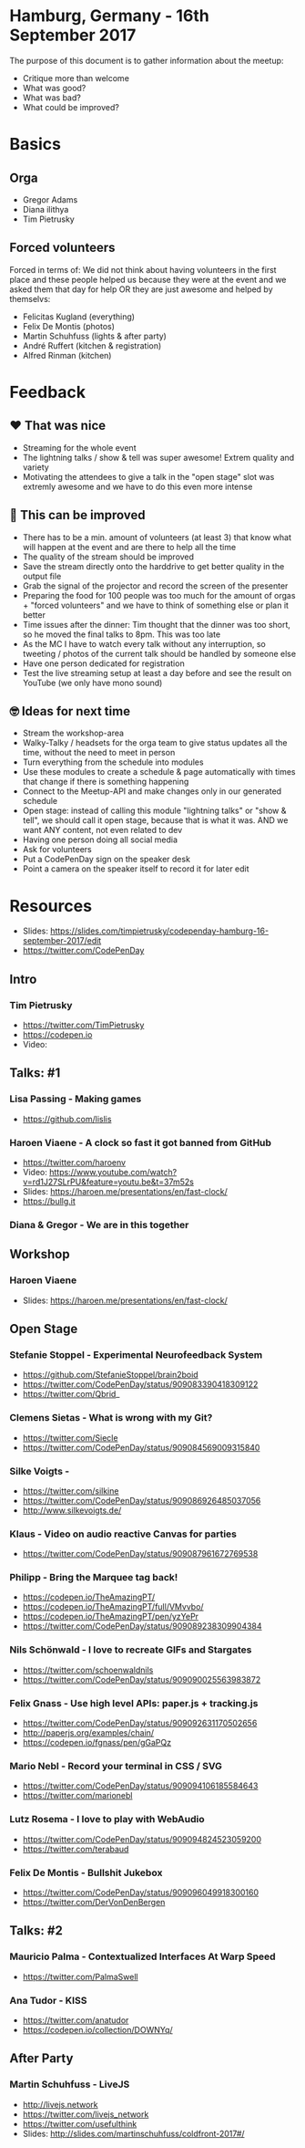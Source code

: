 # Hamburg, Germany - 16th September 2017

The purpose of this document is to gather information about the meetup:

* Critique more than welcome
* What was good? 
* What was bad? 
* What could be improved? 

# Basics

## Orga

* Gregor Adams
* Diana ilithya
* Tim Pietrusky

## Forced volunteers

Forced in terms of: We did not think about having volunteers in the first place and these people helped us because they were at the event and we asked them that day for help OR they are just awesome and helped by themselvs:

* Felicitas Kugland (everything)
* Felix De Montis (photos)
* Martin Schuhfuss (lights & after party)
* André Ruffert (kitchen & registration)
* Alfred Rinman (kitchen)



# Feedback

## ❤️ That was nice
* Streaming for the whole event
* The lightning talks / show & tell was super awesome! Extrem quality and variety
* Motivating the attendees to give a talk in the "open stage" slot was extremly awesome and we have to do this even more intense



## 🤔 This can be improved
* There has to be a min. amount of volunteers (at least 3) that know what will happen at the event and are there to help all the time
* The quality of the stream should be improved
* Save the stream directly onto the harddrive to get better quality in the output file
* Grab the signal of the projector and record the screen of the presenter
* Preparing the food for 100 people was too much for the amount of orgas + "forced volunteers" and we have to think of something else or plan it better
* Time issues after the dinner: Tim thought that the dinner was too short, so he moved the final talks to 8pm. This was too late
* As the MC I have to watch every talk without any interruption, so tweeting / photos of the current talk should be handled by someone else
* Have one person dedicated for registration
* Test the live streaming setup at least a day before and see the result on YouTube (we only have mono sound)


## 🤓 Ideas for next time
* Stream the workshop-area
* Walky-Talky / headsets for the orga team to give status updates all the time, without the need to meet in person
* Turn everything from the schedule into modules
* Use these modules to create a schedule & page automatically with times that change if there is something happening
* Connect to the Meetup-API and make changes only in our generated schedule
* Open stage: instead of calling this module "lightning talks" or "show & tell", we should call it open stage, because that is what it was. AND we want ANY content, not even related to dev
* Having one person doing all social media
* Ask for volunteers
* Put a CodePenDay sign on the speaker desk
* Point a camera on the speaker itself to record it for later edit


# Resources

* Slides: https://slides.com/timpietrusky/codependay-hamburg-16-september-2017/edit
* https://twitter.com/CodePenDay


## Intro

### Tim Pietrusky

* https://twitter.com/TimPietrusky
* https://codepen.io
* Video: 

## Talks: #1

### Lisa Passing - Making games

* https://github.com/lislis

### Haroen Viaene - A clock so fast it got banned from GitHub

* https://twitter.com/haroenv
* Video: https://www.youtube.com/watch?v=rd1J27SLrPU&feature=youtu.be&t=37m52s
* Slides: https://haroen.me/presentations/en/fast-clock/
* https://bullg.it

### Diana & Gregor - We are in this together



## Workshop

### Haroen Viaene

* Slides: https://haroen.me/presentations/en/fast-clock/



## Open Stage

### Stefanie Stoppel - Experimental Neurofeedback System
* https://github.com/StefanieStoppel/brain2boid
* https://twitter.com/CodePenDay/status/909083390418309122
* https://twitter.com/Qbrid_


### Clemens Sietas - What is wrong with my Git? 
* https://twitter.com/Siecle
* https://twitter.com/CodePenDay/status/909084569009315840


### Silke Voigts - 
* https://twitter.com/silkine
* https://twitter.com/CodePenDay/status/909086926485037056
* http://www.silkevoigts.de/


### Klaus - Video on audio reactive Canvas for parties
* https://twitter.com/CodePenDay/status/909087961672769538


### Philipp - Bring the Marquee tag back! 
* https://codepen.io/TheAmazingPT/
* https://codepen.io/TheAmazingPT/full/VMvvbo/
* https://codepen.io/TheAmazingPT/pen/yzYePr
* https://twitter.com/CodePenDay/status/909089238309904384


### Nils Schönwald - I love to recreate GIFs and Stargates
* https://twitter.com/schoenwaldnils
* https://twitter.com/CodePenDay/status/909090025563983872


### Felix Gnass - Use high level APIs: paper.js + tracking.js
* https://twitter.com/CodePenDay/status/909092631170502656
* http://paperjs.org/examples/chain/
* https://codepen.io/fgnass/pen/gGaPQz


### Mario Nebl - Record your terminal in CSS / SVG
* https://twitter.com/CodePenDay/status/909094106185584643
* https://twitter.com/marionebl


### Lutz Rosema - I love to play with WebAudio
* https://twitter.com/CodePenDay/status/909094824523059200
* https://twitter.com/terabaud


### Felix De Montis - Bullshit Jukebox
* https://twitter.com/CodePenDay/status/909096049918300160
* https://twitter.com/DerVonDenBergen



## Talks: #2

### Mauricio Palma - Contextualized Interfaces At Warp Speed

* https://twitter.com/PalmaSwell


### Ana Tudor - KISS

* https://twitter.com/anatudor
* https://codepen.io/collection/DOWNYq/



## After Party

### Martin Schuhfuss - LiveJS

* http://livejs.network
* https://twitter.com/livejs_network
* https://twitter.com/usefulthink
* Slides: http://slides.com/martinschuhfuss/coldfront-2017#/
